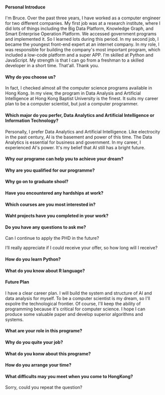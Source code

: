 #### Personal Introduce

I'm Bruce. Over the past three years, I have worked as a computer engineer for two different companies. My first job was at a research institute, where I did lots of things including the Big Data Platform, Knowledge Graph, and Smart Enterprise Operation Platform. We accessed government programs and implemented it. So I learned lots during this period. In my second job, I became the youngest front-end expert at an internet company. In my role, I was responsible for building the company's most important program, which included a low-code platform and a super APP. I'm skilled at Python and JavaScript. My strength is that I can go from a freshman to a skilled developer in a short time. That'all. Thank you. 


#### Why do you choose us?

In fact, I checked almost all the computer science programs available in Hong Kong. In my view, the program in Data Analysis and Artificial Intelligence at Hong Kong Baptist University is the finest. It suits my career plan to be a computer scientist, but just a computer programmer.



#### Which major do you perfer, Data Analytics and Artificial Intelligence or Information Technology?

Personally, I prefer Data Analytics and Artificial Intelligence. Like electrocity in the past century, AI is the basement and power of this time. The Data Analytics is essential for business and government. In my career, I experienced AI's power.  It's my belief that AI still has a bright future.


#### Why our programe can help you to achieve your dream?


#### Why are you qualified for our programme?


#### Why go on to graduate shool?

#### Have you encountered  any hardships at work?


#### Which courses are you most interested in?


#### Waht projects have you completed in your work?


####  Do you have any questions to ask me?

Can I continue to apply the PHD in the future?

I‘ll really appreciate if I could receive your offer, so how long will I receive?

#### How do you learn Python?


#### What do you know about R language?



#### Future Plan

I have a clear career plan. I will build the system and structure of AI and data analysis for myself. To be a computer scientist is my dream, so I'll expolre the technological frontier. Of course, I'll keep the ability of programming because it's critical for computer science. I hope I can produce some valuable paper and develop superior algorithms and systems.


#### What are your role in this programe?


#### Why do you quite your job?


#### What do you konw about this  programe?


#### How do you arrange your time?


#### What difficults may you meet when you come to HongKong?


Sorry, could you repeat the question?

